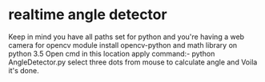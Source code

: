 # realtime angle detector
Keep in mind you have all paths set for python and you're having a web camera for opencv module
install opencv-python and math library on python 3.5
Open cmd in this location
apply command:-  python AngleDetector.py
select three dots from mouse to calculate angle
and Voila it's done.
